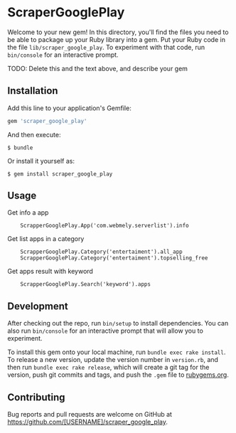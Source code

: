# ScraperGooglePlay

Welcome to your new gem! In this directory, you'll find the files you need to be able to package up your Ruby library into a gem. Put your Ruby code in the file `lib/scraper_google_play`. To experiment with that code, run `bin/console` for an interactive prompt.

TODO: Delete this and the text above, and describe your gem

## Installation

Add this line to your application's Gemfile:

```ruby
gem 'scraper_google_play'
```

And then execute:

    $ bundle

Or install it yourself as:

    $ gem install scraper_google_play

## Usage
Get info a app
```
    ScrapperGooglePlay.App('com.webmely.serverlist').info
```

Get list apps in a category
```
    ScrapperGooglePlay.Category('entertaiment').all_app
    ScrapperGooglePlay.Category('entertaiment').topselling_free 
```

Get apps result with keyword
```
    ScrapperGooglePlay.Search('keyword').apps
```
## Development

After checking out the repo, run `bin/setup` to install dependencies. You can also run `bin/console` for an interactive prompt that will allow you to experiment.

To install this gem onto your local machine, run `bundle exec rake install`. To release a new version, update the version number in `version.rb`, and then run `bundle exec rake release`, which will create a git tag for the version, push git commits and tags, and push the `.gem` file to [rubygems.org](https://rubygems.org).

## Contributing

Bug reports and pull requests are welcome on GitHub at https://github.com/[USERNAME]/scraper_google_play.


